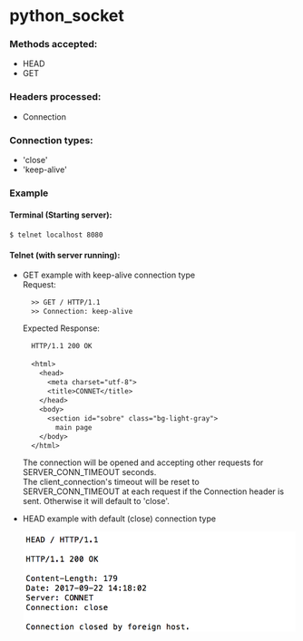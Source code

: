 # python_socket

### Methods accepted: 
* HEAD
* GET
### Headers processed: 
* Connection
### Connection types: 
* 'close'
* 'keep-alive'

### Example
#### Terminal (Starting server):
```
$ telnet localhost 8080
```

#### Telnet (with server running): 
* GET example with keep-alive connection type  
  Request:  
  ```
    >> GET / HTTP/1.1
    >> Connection: keep-alive
  ```
  Expected Response:  
  ```
    HTTP/1.1 200 OK 

    <html>
      <head>
        <meta charset="utf-8">
        <title>CONNET</title>
      </head>
      <body>
        <section id="sobre" class="bg-light-gray">
          main page
      </body>
    </html>
  ```
  The connection will be opened and accepting other requests for SERVER_CONN_TIMEOUT seconds.  
  The client_connection's timeout will be reset to SERVER_CONN_TIMEOUT at each request if the Connection header is sent. Otherwise it will default to 'close'.    

* HEAD example with default (close) connection type

  ![alt HEAD](request_samples/HEAD_Example.png)
